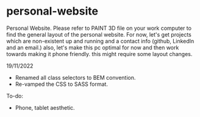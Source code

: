 # personal-website
Personal Website.
Please refer to PAINT 3D file on your work computer to find the general layout of the personal website.
For now, let's get projects which are non-existent up and running and a contact info (github, LinkedIn and an email.)
also, let's make this pc optimal for now and then work towards making it phone friendly. this might require some layout changes.

19/11/2022
- Renamed all class selectors to BEM convention.
- Re-vamped the CSS to SASS format.

To-do:
- Phone, tablet aesthetic.